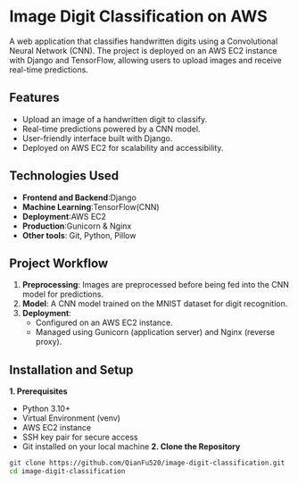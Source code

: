 # Image Digit Classification on AWS
A web application that classifies handwritten digits using a Convolutional Neural Network (CNN). The project is deployed on an AWS EC2 instance with Django and TensorFlow, allowing users to upload images and receive real-time predictions.
## Features
- Upload an image of a handwritten digit to classify.
- Real-time predictions powered by a CNN model.
- User-friendly interface built with Django.
- Deployed on AWS EC2 for scalability and accessibility.
## Technologies Used
- **Frontend and Backend**:Django
- **Machine Learning**:TensorFlow(CNN)
- **Deployment**:AWS EC2
- **Production**:Gunicorn & Nginx
- **Other tools**: Git, Python, Pillow
## Project Workflow
1. **Preprocessing**: Images are preprocessed before being fed into the CNN model for predictions.
2. **Model**: A CNN model trained on the MNIST dataset for digit recognition.
3. **Deployment**:
      - Configured on an AWS EC2 instance.
      - Managed using Gunicorn (application server) and Nginx (reverse proxy).
## Installation and Setup
**1. Prerequisites**
- Python 3.10+
- Virtual Environment (venv)
- AWS EC2 instance
- SSH key pair for secure access
- Git installed on your local machine
**2. Clone the Repository**
```bash
git clone https://github.com/QianFu520/image-digit-classification.git
cd image-digit-classification








